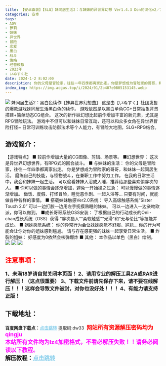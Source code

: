 ```yaml
---
title: 【安卓直装】【SLG】妹同居生活2：与妹妹的异世界幻想 Ver1.4.3 Don的汉化v2／Imouto Life ~Fantasy~ Ver1.4.3 Don的汉化v2
categories: 安卓
tags:
- ADV
- 萝莉
- 妹妹
- 异世界
- 冒险
- 恋爱
- 黑白
- 战斗
- 策略
- 经营模拟
- 2023年
- いぬすく社
date: 2024-1-2 8:02:00
description: 你的父母是冒险家，往往一年四季都离家出走。你是梦想成为冒险家的哥哥，和妹妹一起同居生活。磨练自己的技能，与怪物战斗，在兼职工作中努力工作。在我的日常生活中，我会和妹妹一起生活。可以偷看妹妹入浴或入睡，推荐给那些喜欢偷胖次的人。
index_img: https://img.acgus.top/i/2024/01/2b407e0805153145.webp
---
```

![](https://img.acgus.top/i/2024/01/2b407e0805153145.webp)
妹同居生活2：黑白色续作【妹异世界幻想曲】
这是由【いぬすく】社团发售的爆款游戏妹同居生活黑白色的续作。
游戏依然是以黑白单色CG+日常抽象背景搭建+简单动态CG组合。
这次的新作妹幻想比起前作增加丰富的新元素，尤其是RPG冒险玩法。
游戏中不但可以和妹妹日常互动，还可以和众多女角在异世界冒险打怪~
日常可训练攻击防御法术等个人能力，有冒险大地图，SLG+RPG结合。

## 游戏简介：
【游戏特点】
■ 较前作增加大量的CG图像、剪辑、场景等。
■幻想世界：
这次是异世界幻想世界，有RPG式的回合战斗。
■ 与妹妹的生活：
你的父母是冒险家，往往一年四季都离家出走。
你是梦想成为冒险家的哥哥，和妹妹一起同居生活。
磨练自己的技能，与怪物战斗，在兼职工作中努力工作。
在我的日常生活中，我会和妹妹一起生活。
可以偷看妹妹入浴或入睡，推荐给那些喜欢偷胖次的人。
■ 你可以做的事情会逐渐增加，避免一开始操之过急：
可以慢慢做的事情逐渐增加。
做饭、度假、打怪冒险，睡觉恶作剧、一起入浴等…
只要有时间，就能做各种各样的事情。
■ 搭载妹妹触感Ver2.0系统：
导入高级触感系统“Sister Touch 2.0”
可以一边打胶一边用左手抚摸熟睡的妹妹。
可以一边进入一边亲吻欧派，你可以做到。
■成长哥哥系统OSS安装：
了根据自己的行动成长的Onii-chan成长系统（OSS）获得
“胖次猎人”“柔软触感”“光滑”和“无与伦比”等技能并成长。
■ 姐妹感觉系统：
你的异常行为会让妹妹感觉不舒服、尴尬…
你的行为可能会让你对你的姐妹感到尴尬。
请与存在感更强的妹妹一起享受日常生活。
■ 炸裂的姐妹：
好感度为0依然会核弹爆炸
■ 其他：
本作品以单色（黑白）绘制。
![](https://img.acgus.top/i/2024/01/6533df6e9d153150.webp)
![](https://img.acgus.top/i/2024/01/38b24d41c7153149.webp)
![](https://img.acgus.top/i/2024/01/f0a003d7ea153147.webp)





## <font color=#FF0000 >注意事项：</font>
<font size=3><b>1、未满18岁请自觉关闭本页面！
2、请用专业的解压工具ZA或RAR进行解压！（这点很重要）
3、下载文件前请先保存下来，请不要在线解压！！！这样会导致文件被封，对你也没好处！！！
4、有能力请支持正版！</b></font>

## 下载地址：
<b>百度网盘下载点：</b><a href="https://pan.baidu.com/s/1RTNy2CvvhfffrncTRh2bqg?pwd=dw33" style="color: #87CEEB;"><b>点击跳转</b></a> 提取码:dw33
<a style="padding: 0" href="https://post.qingju.org/AD/"><img style="max-width:100%" src="https://img.acgus.top/i/2024/07/478f689b8021d8d499ab43d21acf137a.gif" alt=""></a>
<b><font color=#FF0000 size=4>网站所有资源解压密码均为</b></font><b><font color=#FF00FF size=4>qingju</font><font color=#FF0000 ></font></b><br><b><font color=#FF00FF size=4>本站所有文件均为lz4加密格式，不看必解压失败！！请务必阅读以下教程。</b></font><br><b><font color=#000 size=4>解压教程：</b><a href="https://post.qingju.org/tutorial/000/" style="color: #87CEEB;"><b>点击跳转</b></a>